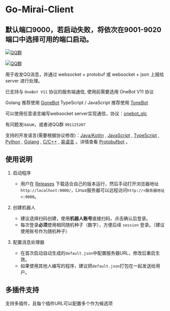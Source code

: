 # Go-Mirai-Client

## 默认端口9000，若启动失败，将依次在9001-9020端口中选择可用的端口启动。

[![QQ群](https://img.shields.io/static/v1?label=QQ%E7%BE%A4&message=335783090&color=blue)](https://jq.qq.com/?_wv=1027&k=B7Of3GMZ)

[![QQ群](https://img.shields.io/static/v1?label=QQ%E7%BE%A4&message=901125207&color=blue)](https://qm.qq.com/q/u7GcfnJcaY)

用于收发QQ消息，并通过 websocket + protobuf 或 websocket + json 上报给 server 进行处理。

已支持与 `OneBot V11` 协议的服务端通信, 使用前需要选用 OneBot V11 协议

Golang 推荐使用 [GoneBot](https://github.com/2mf8/GoneBot)
TypeScript / JavaScript 推荐使用 [ToneBot](https://github.com/2mf8/ToneBot)

可以使用任意语言编写websocket server实现通信，协议：[onebot_glc](https://github.com/2mf8/onebot_glc)

有问题发issue，或者进QQ群 `901125207`

支持的开发语言(需要根据协议修改)：[Java/Kotlin](https://github.com/protobufbot/spring-mirai-server) , [JavaScript](https://github.com/2mf8/TSPbBot) , [TypeScript](https://github.com/2mf8/TSPbBot/blob/master/src/demo/index.ts) , [Python](https://github.com/PHIKN1GHT/pypbbot/tree/main/pypbbot_examples) , [Golang](https://github.com/2mf8/GoPbBot/blob/master/test/bot_test.go) , [C/C++](https://github.com/ProtobufBot/cpp-pbbot/blob/main/src/event_handler/event_handler.cpp) , [易语言](https://github.com/protobufbot/pbbot_e_sdk) 。详情查看 [Protobufbot](https://github.com/ProtobufBot/ProtobufBot) 。

## 使用说明

1. 启动程序
    - 用户在 [Releases](https://github.com/ProtobufBot/Go-Mirai-Client/releases) 下载适合自己的版本运行，然后手动打开浏览器地址`http://localhost:9000/`，Linux服务器可以远程访问`http://<服务器地址>:9000`。

2. 创建机器人
    - 建议选择扫码创建，使用**机器人账号**直接扫码，点击确认后登录。
    - 每次登录**必须**使用相同随机种子（数字），方便后续 `session` 登录。（建议使用账号作为随机种子）

3. 配置消息处理器
    - 在首次启动自动生成的`default.json`中配置服务器URL，修改后重启生效。
    - 如果使用其他人编写的程序，建议把`default.json`打包在一起发送给用户。

## 多插件支持

支持多插件，且每个插件URL可以配置多个作为候选项
